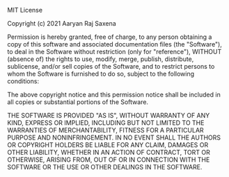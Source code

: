 MIT License

Copyright (c) 2021 Aaryan Raj Saxena

Permission is hereby granted, free of charge, to any person obtaining a copy
of this software and associated documentation files (the "Software"), to deal
in the Software without restriction (only for "reference"), WITHOUT (absence of) the rights
to use, modify, merge, publish, distribute, sublicense, and/or sell
copies of the Software, and to restrict persons to whom the Software is
furnished to do so, subject to the following conditions:

The above copyright notice and this permission notice shall be included in all
copies or substantial portions of the Software.

THE SOFTWARE IS PROVIDED "AS IS", WITHOUT WARRANTY OF ANY KIND, EXPRESS OR
IMPLIED, INCLUDING BUT NOT LIMITED TO THE WARRANTIES OF MERCHANTABILITY,
FITNESS FOR A PARTICULAR PURPOSE AND NONINFRINGEMENT. IN NO EVENT SHALL THE
AUTHORS OR COPYRIGHT HOLDERS BE LIABLE FOR ANY CLAIM, DAMAGES OR OTHER
LIABILITY, WHETHER IN AN ACTION OF CONTRACT, TORT OR OTHERWISE, ARISING FROM,
OUT OF OR IN CONNECTION WITH THE SOFTWARE OR THE USE OR OTHER DEALINGS IN THE
SOFTWARE.
